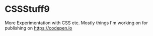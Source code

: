 # CSSStuff9

More Experimentation with CSS etc. Mostly things I'm working on for publishing on https://codepen.io  
 
